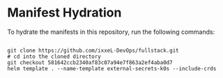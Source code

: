 
# Manifest Hydration

To hydrate the manifests in this repository, run the following commands:

```shell

git clone https://github.com/ixxeL-DevOps/fullstack.git
# cd into the cloned directory
git checkout 581642ccb2340af83c07a94e7f863a2ef4aba0d7
helm template . --name-template external-secrets-k0s --include-crds
```